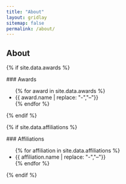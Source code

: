 ```yaml
---
title: "About"
layout: gridlay
sitemap: false
permalink: /about/
---
```


## About 

{% if site.data.awards %}
<div class="jumbotron">
### Awards
  <ul>
  {% for award in site.data.awards %}
  <li> {{ award.name | replace: "-","&#8211;"}} </li>
  {% endfor %}
  </ul>
</div>
{% endif %}

{% if site.data.affiliations %}
<div class="jumbotron">
### Affiliations
  <ul>
  {% for affiliation in site.data.affiliations %}
  <li> {{ affiliation.name | replace: "-","&#8211;"}} </li>
  {% endfor %}
  </ul>
</div>
{% endif %}
